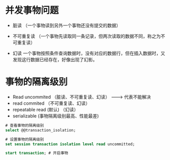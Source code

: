 # 并发事物问题

- 脏读 （一个事物读到另外一个事物还没有提交的数据）

- 不可重复读 （一个事物先读取同一条记录，但两次读取的数据不同，称之为不可重复读）

- 幻读 一个事物按照条件查询数据时，没有对应的数据行，但在插入数据时，又发现这行数据已经存在，好像出现了幻影。

# 事物的隔离级别

- Read uncommited （脏读、不可重复读、幻读） ---> 代表不能解决
- read commited （不可重复读、幻读）
- repeatable read (默认) （幻读）
- serializable (事物隔离级别最高、性能最差)

```sql
# 查看事物的隔离级别
select @@transaction_isolation;

# 设置事物的隔离级别
set session transaction isolation level read uncommitted;
```


```sql
start transaction; # 开启事物
```